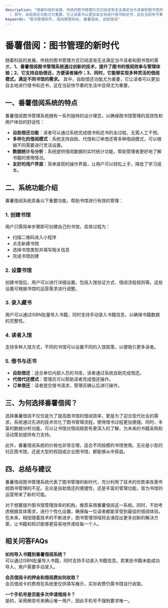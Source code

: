 ```yaml
---
description: "随着科技的发展，传统的图书管理方式已经逐渐无法满足当今读者和图书馆的需求。**1、番薯借阅图书管理系统通过创新的技术，提升了图书的借阅效率与管理体验；2、它支持自助借还，方便读者操作；3、同时，它能够实现多种灵活的借阅模式，满足不同书馆的需求。**\
  \ 其中，自助借还功能尤为重要，它让读者可以更加自主地进行借书和还书，这在当前快节奏的生活中显得尤为重要。"
keywords: "图书管理软件, 借阅管理系统, 番薯借阅, 自助借阅"
---
```

# 番薯借阅：图书管理的新时代

随着科技的发展，传统的图书管理方式已经逐渐无法满足当今读者和图书馆的需求。**1、番薯借阅图书管理系统通过创新的技术，提升了图书的借阅效率与管理体验；2、它支持自助借还，方便读者操作；3、同时，它能够实现多种灵活的借阅模式，满足不同书馆的需求。** 其中，自助借还功能尤为重要，它让读者可以更加自主地进行借书和还书，这在当前快节奏的生活中显得尤为重要。

## 一、番薯借阅系统的特点

番薯借阅图书管理系统拥有一系列独特的设计理念，以确保图书馆管理的高效性和用户体验的舒适性：

- **自助借还功能**：读者可以通过系统完成借书和还书的全过程，无需人工干预。
- **多样化的借阅模式**：系统支持自助、代借和订单借还等多种借阅模式，可以根据不同需要进行灵活设置。
- **数据统计与分析**：系统提供借阅数据的实时统计功能，帮助管理者更好地了解书籍的使用情况。
- **友好的用户界面**：简单直观的操作界面，让用户可以轻松上手，降低了学习成本。

## 二、系统功能介绍

番薯借阅系统具备以下重要功能，帮助书馆进行有效的管理：

### 1. 创建书馆

用户只需简单步骤即可创建自己的书馆，具体过程为：

- 扫描二维码进入小程序
- 点击新建书馆
- 选择书馆类型并填写相关信息
- 完成书馆创建

### 2. 设置书馆

创建书馆后，用户可以进行详细设置，包括入馆验证方式、借阅流程规则等。这些设置可根据书馆的运营需求进行调整。

### 3. 录入藏书

用户可以通过ISBN批量导入书籍，同时支持手动录入书籍信息，以确保书籍数据的完整性。

### 4. 读者入馆

支持多种入馆方式，不同的书馆可以设置不同的入馆政策，以便吸引更多读者。

### 5. 借书与还书

- **自助借还**：适合单位内部人员的书库，读者通过系统自助完成借还。
- **代借代还模式**：管理员可以帮助读者完成借还操作。
- **订单借还**：读者提交借书请求，管理员确认后进行操作。

## 三、为何选择番薯借阅？

选择番薯借阅不仅仅是为了提高图书馆的借阅效率，更是为了迎合现代社会的需求。系统通过先进的技术优化了图书管理流程，使得借书过程更加便捷。同时，丰富的数据分析功能，可以让书馆对借阅趋势有更深入的了解，为未来的书籍采购和活动策划提供有力支持。

此外，番薯借阅系统的价格也非常合理，适合不同规模的书馆使用。无论是小型的社区图书馆，还是大型的校园或企业图书馆，都能够从中获益。

## 四、总结与建议

番薯借阅图书管理系统代表了图书管理的新时代，充分利用了技术的优势来改善传统图书管理的不足。无论是自助借还的便捷性，还是丰富的管理功能，皆为书馆的运营带来了新的可能。

对于想要提升图书馆管理效率的机构，推荐采用番薯借阅这一系统。同时，不妨考虑根据具体需求，进行个性化设置，确保每一位读者都能享受到最佳的借阅体验。在未来，相信随着技术的不断进步，图书管理领域将会涌现出更多创新的解决方案，让书籍和知识能够更容易地传递给每一个人。

## 相关问答FAQs

**如何导入书籍到番薯借阅系统？**  
可以通过ISBN批量导入书籍，同时支持手动录入书籍信息。若某些书籍未能成功导入，用户需要手动录入。

**会员借阅卡的押金和借阅费如何收取？**  
会员借阅卡的费用在系统里仅供填写展示，实际收费仍需书馆自行收取。

**一个手机号是否能多次申请借阅卡？**  
是的，采用微信号来确认唯一用户，因此手机号不强制要求唯一。
